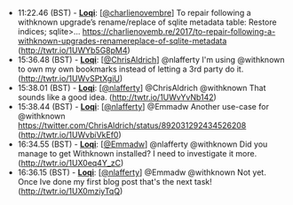 * <a id="11:22.46">11:22.46 (BST)</a> - __[Loqi](https://github.com/Loqi)__: [<a href="https://twitter.com/charlienovembre">@charlienovembre</a>] To repair following a withknown upgrade’s rename/replace of sqlite metadata table: Restore indices; sqlite>… https://charlienovemb.re/2017/to-repair-following-a-withknown-upgrades-renamereplace-of-sqlite-metadata (http://twtr.io/1UWYb5G8pM4)
* <a id="15:36.48">15:36.48 (BST)</a> - __[Loqi](https://github.com/Loqi)__: [<a href="https://twitter.com/ChrisAldrich">@ChrisAldrich</a>] @nlafferty I'm using @withknown to own my own bookmarks instead of letting a 3rd party do it. (http://twtr.io/1UWvSPtXgiU)
* <a id="15:38.01">15:38.01 (BST)</a> - __[Loqi](https://github.com/Loqi)__: [<a href="https://twitter.com/nlafferty">@nlafferty</a>] @ChrisAldrich @withknown That sounds like a good idea. (http://twtr.io/1UWvYvNb142)
* <a id="15:38.44">15:38.44 (BST)</a> - __[Loqi](https://github.com/Loqi)__: [<a href="https://twitter.com/nlafferty">@nlafferty</a>] @Emmadw Another use-case for @withknown https://twitter.com/ChrisAldrich/status/892031292434526208 (http://twtr.io/1UWvbiVkEf0)
* <a id="16:34.55">16:34.55 (BST)</a> - __[Loqi](https://github.com/Loqi)__: [<a href="https://twitter.com/Emmadw">@Emmadw</a>] @nlafferty @withknown Did you manage to get Withknown installed? I need to investigate it more. (http://twtr.io/1UX0eq4Y_zC)
* <a id="16:36.15">16:36.15 (BST)</a> - __[Loqi](https://github.com/Loqi)__: [<a href="https://twitter.com/nlafferty">@nlafferty</a>] @Emmadw @withknown Not yet. Once Ive done my first blog post that's the next task! (http://twtr.io/1UX0mziyTqQ)
